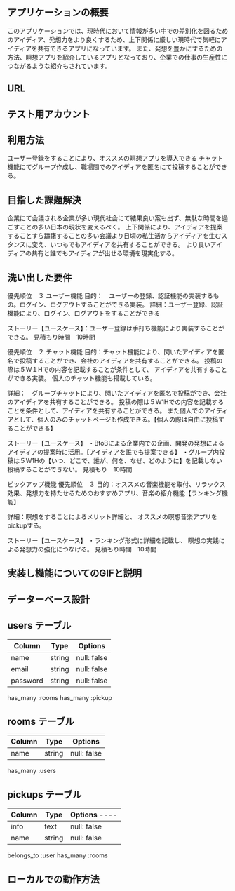 ## アプリケーションの概要
このアプリケーションでは、現時代において情報が多い中での差別化を図るためのアイディア、発想力をより良くするため、上下関係に厳しい現時代で気軽にアイディアを共有できるアプリになっています。
また、発想を豊かにするための方法、瞑想アプリを紹介しているアプリとなっており、企業での仕事の生産性につながるような紹介もされています。
## URL
## テスト用アカウント
## 利用方法
ユーザー登録をすることにより、オススメの瞑想アプリを導入できる
チャット機能にてグループ作成し、職場間でのアイディアを匿名にて投稿することができる。
## 目指した課題解決
企業にて会議される企業が多い現代社会にて結果良い案も出ず、無駄な時間を過ごすことの多い日本の現状を変えるべく。
上下関係により、アイディアを提案することすら躊躇することの多い会議より日頃の私生活からアイディアを生むスタンスに変え、いつもでもアイディアを共有することができる。
より良いアイディアの共有と誰でもアイディアが出せる環境を現実化する。
## 洗い出した要件
優先順位　３
ユーザー機能
目的：　ユーザーの登録、認証機能の実装するもの。ログイン、ログアウトすることができる実装。
詳細：ユーザー登録、認証機能により、ログイン、ログアウトをすることができる

ストーリー【ユースケース】：ユーザー登録は手打ち機能により実装することができる。
見積もり時間　10時間

優先順位　２
チャット機能
目的：チャット機能により、閃いたアイディアを匿名で投稿することができ、会社のアイディアを共有することができる。
投稿の際は５W１Hでの内容を記載することが条件として、
アイディアを共有することができる実装。
個人のチャット機能も搭載している。

詳細：　グループチャットにより、閃いたアイディアを匿名で投稿ができ、会社のアイディアを共有することができる。
投稿の際は５W1Hでの内容を記載することを条件として、アイディアを共有することができる。
また個人でのアイディアとして、個人のみのチャットページも作成できる。【個人の際は自由に投稿することができる】

ストーリー【ユースケース】
・BtoBによる企業内での企画、開発の発想によるアイディアの提案時に活用。【アイディアを誰でも提案できる】
・グループ内投稿は５W1Hの【いつ、どこで、誰が、何を、なぜ、どのように】を記載しない投稿することができない。
見積もり　10時間


ピックアップ機能
優先順位　３
目的：オススメの音楽機能を取付、リラックス効果、発想力を持たせるためのおすすめアプリ、音楽の紹介機能【ランキング機能】

詳細：瞑想をすることによるメリット詳細と、
オススメの瞑想音楽アプリをpickupする。

ストーリー【ユースケース】
・ランキング形式に詳細を記載し、
瞑想の実践による発想力の強化につなげる。
見積もり時間　10時間

## 実装し機能についてのGIFと説明
## データーベース設計
## users テーブル

| Column   | Type   | Options     |
| -------- | ------ | ----------- |
| name     | string | null: false |
| email    | string | null: false |
| password | string | null: false |
has_many :rooms
has_many :pickup

## rooms テーブル

| Column | Type   | Options     |
| ------ | ------ | ----------- |
|  name  | string | null: false |
has_many :users


## pickups テーブル

| Column | Type       | Options ----|
| ------ | ---------- | ------------|
|  info  |  text      | null: false |
|  name  |  string    | null: false |
belongs_to :user
has_many :rooms


## ローカルでの動作方法

